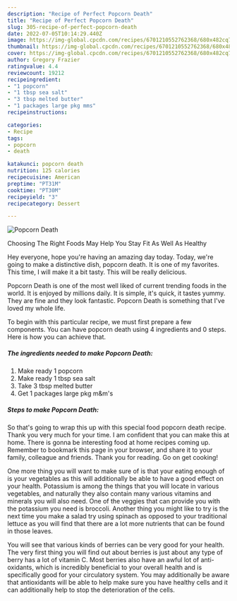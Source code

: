 ```yaml
---
description: "Recipe of Perfect Popcorn Death"
title: "Recipe of Perfect Popcorn Death"
slug: 305-recipe-of-perfect-popcorn-death
date: 2022-07-05T10:14:29.440Z
image: https://img-global.cpcdn.com/recipes/6701210552762368/680x482cq70/popcorn-death-recipe-main-photo.jpg
thumbnail: https://img-global.cpcdn.com/recipes/6701210552762368/680x482cq70/popcorn-death-recipe-main-photo.jpg
cover: https://img-global.cpcdn.com/recipes/6701210552762368/680x482cq70/popcorn-death-recipe-main-photo.jpg
author: Gregory Frazier
ratingvalue: 4.4
reviewcount: 19212
recipeingredient:
- "1 popcorn"
- "1 tbsp sea salt"
- "3 tbsp melted butter"
- "1 packages large pkg mms"
recipeinstructions:

categories:
- Recipe
tags:
- popcorn
- death

katakunci: popcorn death 
nutrition: 125 calories
recipecuisine: American
preptime: "PT31M"
cooktime: "PT30M"
recipeyield: "3"
recipecategory: Dessert

---
```



![Popcorn Death](https://img-global.cpcdn.com/recipes/6701210552762368/680x482cq70/popcorn-death-recipe-main-photo.jpg)

Choosing The Right Foods May Help You Stay Fit As Well As Healthy

Hey everyone, hope you're having an amazing day today. Today, we're going to make a distinctive dish, popcorn death. It is one of my favorites. This time, I will make it a bit tasty. This will be really delicious.

Popcorn Death is one of the most well liked of current trending foods in the world. It is enjoyed by millions daily. It is simple, it's quick, it tastes yummy. They are fine and they look fantastic. Popcorn Death is something that I've loved my whole life.




To begin with this particular recipe, we must first prepare a few components. You can have popcorn death using 4 ingredients and 0 steps. Here is how you can achieve that.

<!--inarticleads1-->

##### The ingredients needed to make Popcorn Death:

1. Make ready 1 popcorn
1. Make ready 1 tbsp sea salt
1. Take 3 tbsp melted butter
1. Get 1 packages large pkg m&amp;m&#39;s




<!--inarticleads2-->

##### Steps to make Popcorn Death:





So that's going to wrap this up with this special food popcorn death recipe. Thank you very much for your time. I am confident that you can make this at home. There is gonna be interesting food at home recipes coming up. Remember to bookmark this page in your browser, and share it to your family, colleague and friends. Thank you for reading. Go on get cooking!

One more thing you will want to make sure of is that your eating enough of is your vegetables as this will additionally be able to have a good effect on your health. Potassium is among the things that you will locate in various vegetables, and naturally they also contain many various vitamins and minerals you will also need. One of the veggies that can provide you with the potassium you need is broccoli. Another thing you might like to try is the next time you make a salad try using spinach as opposed to your traditional lettuce as you will find that there are a lot more nutrients that can be found in those leaves.

You will see that various kinds of berries can be very good for your health. The very first thing you will find out about berries is just about any type of berry has a lot of vitamin C. Most berries also have an awful lot of anti-oxidants, which is incredibly beneficial to your overall health and is specifically good for your circulatory system. You may additionally be aware that antioxidants will be able to help make sure you have healthy cells and it can additionally help to stop the deterioration of the cells.
